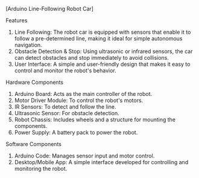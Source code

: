 [Arduino Line-Following Robot Car]

Features
1) Line Following: The robot car is equipped with sensors that enable it to follow a pre-determined line, making it ideal for simple autonomous navigation.
2) Obstacle Detection & Stop: Using ultrasonic or infrared sensors, the car can detect obstacles and stop immediately to avoid collisions.
3) User Interface: A simple and user-friendly design that makes it easy to control and monitor the robot's behavior.

Hardware Components
1) Arduino Board: Acts as the main controller of the robot.
2) Motor Driver Module: To control the robot's motors.
3) IR Sensors: To detect and follow the line.
4) Ultrasonic Sensor: For obstacle detection.
5) Robot Chassis: Includes wheels and a structure for mounting the components.
6) Power Supply: A battery pack to power the robot.

Software Components
1) Arduino Code: Manages sensor input and motor control.
2) Desktop/Mobile App: A simple interface developed for controlling and monitoring the robot.
